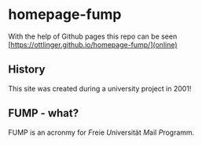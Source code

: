 # homepage-fump

With the help of Github pages this repo can be seen [https://ottlinger.github.io/homepage-fump/](online)

## History

This site was created during a university project in 2001!

## FUMP - what?

FUMP is an acronmy for *F*reie *U*niversität *M*ail *P*rogramm.
